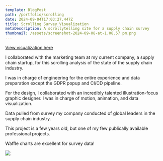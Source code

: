 ```yaml
---
template: BlogPost
path: /portfolio/scrolling
date: 2024-09-04T17:03:27.447Z
title: Scrolling Survey Visualization
metaDescription: A scrollytelling site for a supply chain survey
thumbnail: /assets/screenshot-2024-09-08-at-1.08.57 pm.png
---
```

[View visualization here](https://insights.interos.ai/2022-survey-report/)

I collaborated with the marketing team at my current company, a supply chain startup, for this scrolling analysis of the state of the supply chain industry. 

I was in charge of engineering for the entire experience and data preparation except the GDPR popup and CI/CD pipeline. 

For the design, I collaborated with an incredibly talented illustration-focus graphic designer. I was in charge of motion, animation, and data visualization.

Data pulled from survey my company conducted of global leaders in the supply chain industry.

This project is a few years old, but one of my few publically available professional projects.

Waffle charts are excellent for survey data!

![](/assets/screenshot-2024-09-08-at-1.07.58 pm.png)